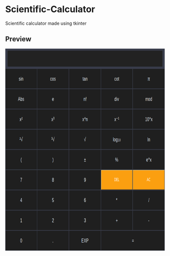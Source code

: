 # Scientific-Calculator
Scientific calculator made using tkinter

## Preview
<p align="center">
   <img width="640" height="640"src="Sci_cal.png">
</p>



